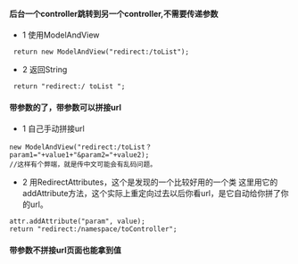 #### 后台一个controller跳转到另一个controller,不需要传递参数
 - 1 使用ModelAndView
 ```
  return new ModelAndView("redirect:/toList");
 ```
 - 2 返回String
 ```
  return "redirect:/ toList ";
 ```
#### 带参数的了，带参数可以拼接url
 - 1 自己手动拼接url
 ```
 new ModelAndView("redirect:/toList？param1="+value1+"&param2="+value2);
 //这样有个弊端，就是传中文可能会有乱码问题。
 ```
 - 2 用RedirectAttributes，这个是发现的一个比较好用的一个类
                         这里用它的addAttribute方法，这个实际上重定向过去以后你看url，是它自动给你拼了你的url。
 ```
 attr.addAttribute("param", value);
 return "redirect:/namespace/toController";
 ```
#### 带参数不拼接url页面也能拿到值

